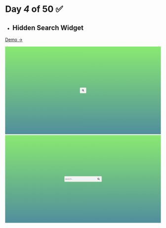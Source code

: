 # Day  *4* of 50 ✅

* ## Hidden Search Widget

 [Demo → ](https://chapst1.github.io/50-days-of-js/day-4/)

![Primer Diseno](./screenshot/1.png)
![Primer Diseno](./screenshot/2.png)
